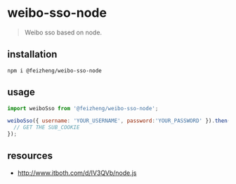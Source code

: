 # weibo-sso-node
> Weibo sso based on node.

## installation
```shell
npm i @feizheng/weibo-sso-node
```

## usage
```js
import weiboSso from '@feizheng/weibo-sso-node';

weiboSso({ username: 'YOUR_USERNAME', password:'YOUR_PASSWORD' }).then(resp => {
  // GET THE SUB_COOKIE
});
```

## resources
- http://www.itboth.com/d/IV3QVb/node.js
